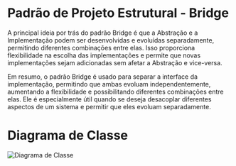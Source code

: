 # Padrão de Projeto Estrutural - Bridge

A principal ideia por trás do padrão Bridge é que a Abstração e a Implementação podem ser desenvolvidas e evoluídas separadamente, permitindo diferentes combinações entre elas. Isso proporciona flexibilidade na escolha das implementações e permite que novas implementações sejam adicionadas sem afetar a Abstração e vice-versa.

Em resumo, o padrão Bridge é usado para separar a interface da implementação, permitindo que ambas evoluam independentemente, aumentando a flexibilidade e possibilitando diferentes combinações entre elas. Ele é especialmente útil quando se deseja desacoplar diferentes aspectos de um sistema e permitir que eles evoluam separadamente.

# Diagrama de Classe

![Diagrama de Classe](https://user-images.githubusercontent.com/80372910/231001791-b3ada31f-6edc-4a73-a3bc-bffcb485c415.jpeg)
